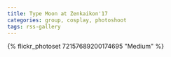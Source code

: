 ```yaml
---
title: Type Moon at Zenkaikon'17
categories: group, cosplay, photoshoot
tags: rss-gallery
---
```


{% flickr_photoset 72157689200174695 "Medium" %}